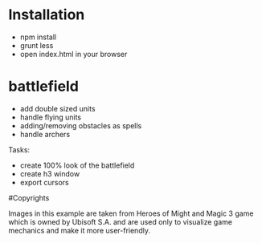 # Installation

- npm install
- grunt less
- open index.html in your browser

# battlefield

* add double sized units
* handle flying units
* adding/removing obstacles as spells
* handle archers

Tasks:
* create 100% look of the battlefield
* create h3 window
* export cursors

#Copyrights

Images in this example are taken from Heroes of Might and Magic 3 game which is owned by Ubisoft S.A. and are used only to
visualize game mechanics and make it more user-friendly.
